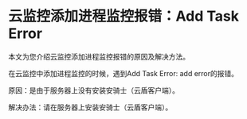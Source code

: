 # 云监控添加进程监控报错：Add Task Error

本文为您介绍云监控添加进程监控报错的原因及解决方法。

在云监控中添加进程监控的时候，遇到Add Task Error: add error的报错。

原因：是由于服务器上没有安装安骑士（云盾客户端）。

解决办法：请在服务器上安装安骑士（云盾客户端）。

